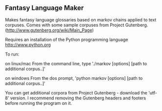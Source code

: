 Fantasy Language Maker
----------------------

Makes fantasy language glossaries based on markov chains applied to text corpuses. Comes with some sample corpuses from Project Gutenberg. (http://www.gutenberg.org/wiki/Main_Page)

Requires an installation of the Python programming language
http://www.python.org

To run:

on linux/mac 
From the command line, type './markov [options] <path to corpus> [path to additional corpus..]'

on windows
From the dos prompt, 'python markov [options] <path to corpus> [path to additional corpus..]'

You can get additional corpora from Project Gutenberg - download the 'utf-8' version. I recommend removing the Gutenberg headers and footers before running the program on it.
